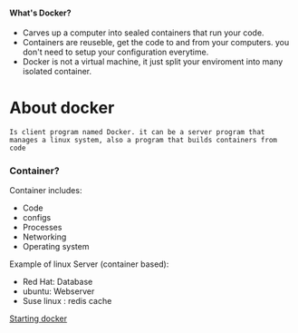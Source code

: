#### What's Docker?

- Carves up a computer into sealed containers that run your code.
- Containers are reuseble, get the code to and from your computers. you don't need to setup your configuration everytime.
- Docker is not a virtual machine, it just split your enviroment into many isolated container.

# About docker

`Is client program named Docker. it can be a server program that manages a linux system, also a program that builds containers from code`

### Container?

Container includes:

- Code
- configs
- Processes
- Networking
- Operating system

Example of linux Server (container based):

- Red Hat: Database
- ubuntu: Webserver
- Suse linux : redis cache

[Starting docker](docker_command.md)
